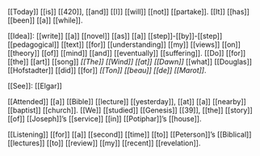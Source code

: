 [[Today]] [[is]] [[420]], [[and]] [[I]] [[will]] [[not]] [[partake]]. [[It]] [[has]] [[been]] [[a]] [[while]]. 

[[Idea]]: [[write]] [[a]] [[novel]] [[as]] [[a]] [[step]]-[[by]]-[[step]] [[pedagogical]] [[text]] [[for]] [[understanding]] [[my]] [[views]] [[on]] [[theory]] [[of]] [[mind]] [[and]] [[eventually]] [[suffering]]. [[Do]] [[for]] [[the]] [[art]] [[song]] *[[The]] [[Wind]] [[at]] [[Dawn]]* [[what]] [[Douglas]] [[Hofstadter]] [[did]] [[for]] *[[Ton]] [[beau]] [[de]] [[Marot]]*.

[[See]]: [[Elgar]]

[[Attended]] [[a]] [[Bible]] [[lecture]] [[yesterday]], [[at]] [[a]] [[nearby]] [[baptist]] [[church]]. [[We]] [[studied]] [[Genesis]] [[39]], [[the]] [[story]] [[of]] [[Joseph]]’s [[service]] [[in]] [[Potiphar]]’s [[house]].

[[Listening]] [[for]] [[a]] [[second]] [[time]] [[to]] [[Peterson]]’s [[Biblical]] [[lectures]] [[to]] [[review]] [[my]] [[recent]] [[revelation]].